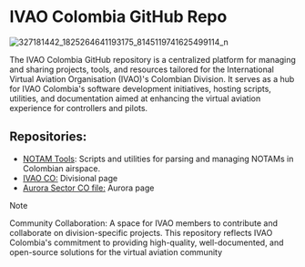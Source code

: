 # IVAO Colombia GitHub Repo

![327181442_1825264641193175_8145119741625499114_n](https://github.com/user-attachments/assets/9dadf959-6d75-494b-b182-dc5f75956d74)


The IVAO Colombia GitHub repository is a centralized platform for managing and sharing projects, tools, and resources tailored for the International Virtual Aviation Organisation (IVAO)'s Colombian Division. It serves as a hub for IVAO Colombia's software development initiatives, hosting scripts, utilities, and documentation aimed at enhancing the virtual aviation experience for controllers and pilots.

## Repositories:
- [NOTAM Tools](https://github.com/jj-sm/NOTAMs-CO-SQL): Scripts and utilities for parsing and managing NOTAMs in Colombian airspace.
- [IVAO CO:](https://github.com/IVAO-Colombia/co-web) Divisional page
- [Aurora Sector CO file:](https://github.com/IVAO-Colombia/CO-Aurora-Sectorfile) Aurora page


>[!NOTE]
> Community Collaboration: A space for IVAO members to contribute and collaborate on division-specific projects.
> This repository reflects IVAO Colombia's commitment to providing high-quality, well-documented, and open-source solutions for the virtual aviation community
